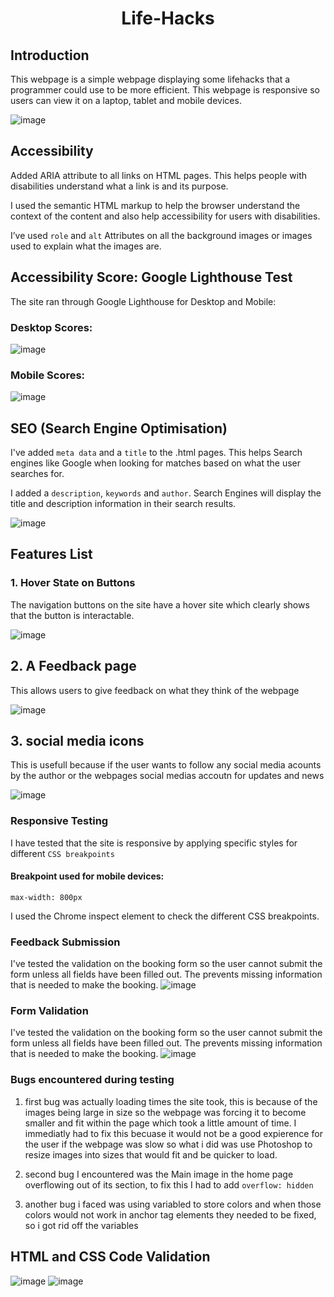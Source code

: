 <h1 align="center">Life-Hacks</h1>

## Introduction

This webpage is a simple webpage displaying some lifehacks that a programmer could use to be more efficient. This webpage is responsive so users can view it on a laptop, tablet and mobile devices.

![image](/assets/images/am_i_responsiveLayout.png)

## Accessibility

Added ARIA attribute to all links on HTML pages. This helps people with disabilities understand what a link is and its purpose.

I used the semantic HTML markup  to help the browser understand the context of the content and also help accessibility for users with disabilities.

I’ve used `role` and `alt` Attributes on all the background images or images used to explain what the images are.

## Accessibility Score: Google Lighthouse Test

The site ran through Google Lighthouse for Desktop and Mobile:

### Desktop Scores:

![image](assets/images/lighthouse-test-score-desktop.png)

### Mobile Scores:

![image](assets/images/lighthouse-test-score-mobile.png)

## SEO (Search Engine Optimisation)

I've added `meta data` and a `title` to the .html pages. This helps Search engines like Google when looking for matches based on what the user searches for. 

I added a `description`, `keywords` and `author`. Search Engines will display the title and description information in their search results.

![image](assets/images/meta-data.png)

## Features List

### 1. Hover State on Buttons

The navigation buttons on the site have a hover site which clearly shows that the button is interactable.

![image](assets/images/hover-state.png)

## 2. A Feedback page 

This allows users to give feedback on what they think of the webpage

![image](assets/images/feedback-page.png)

## 3. social media icons

This is usefull because if the user wants to follow any social media acounts by the author or the webpages social medias accoutn for updates and news

![image](assets/images/social-media-icons.png)


### Responsive Testing

I have tested that the site is responsive by applying specific styles for different `CSS breakpoints`

#### Breakpoint used for mobile devices:

`max-width: 800px` 

I used the Chrome inspect element to check the different CSS breakpoints.

### Feedback Submission

I've tested the validation on the booking form so the user cannot submit the form unless all fields have been filled out. The prevents missing information that is needed to make the booking.
![image](assets/images/feedback-submission.png)

### Form Validation

I've tested the validation on the booking form so the user cannot submit the form unless all fields have been filled out. The prevents missing information that is needed to make the booking.
![image](assets/images/form-validation.png)

### Bugs encountered during testing

1. first bug was actually loading times the site took, this is because of the images being large in size so the webpage was forcing it to become smaller and fit within the page which took a little amount of time. I immediatly had to fix this becuase it would not be a good expierence for the user if the webpage was slow so what i did was use Photoshop to resize images into sizes that would fit and be quicker to load.

2. second bug I encountered was the Main image in the home page overflowing out of its section, to fix this I had to add ` overflow: hidden `

3. another bug i faced was using variabled to store colors and when those colors would not work in anchor tag elements they needed to be fixed, so i got rid off the variables

## HTML and CSS Code Validation

![image](assets/images/html-validation.png)
![image](assets/images/css-validation.png)


